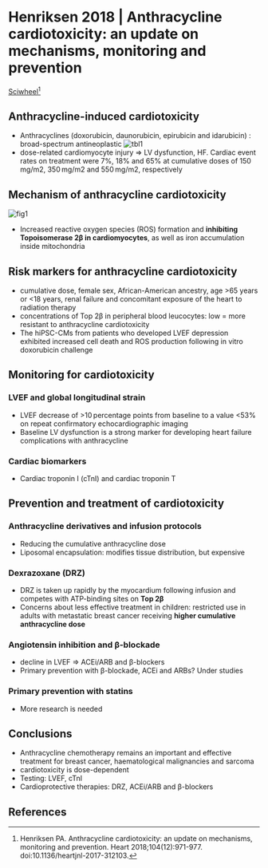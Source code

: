 # Henriksen 2018 | Anthracycline cardiotoxicity: an update on mechanisms, monitoring and prevention


[Sciwheel](https://sciwheel.com/work/#/items/6049576)[^Henriksen2018]

<!--more-->

## Anthracycline-induced cardiotoxicity
* Anthracyclines (doxorubicin, daunorubicin, epirubicin and idarubicin) : broad-spectrum antineoplastic
![tbl1](https://user-images.githubusercontent.com/40054455/86618941-535cd000-bfec-11ea-9a43-fd582efd38e4.png)
* dose-related cardiomyocyte injury => LV dysfunction, HF. Cardiac event rates on treatment were 7%, 18% and 65% at cumulative doses of 150 mg/m2, 350 mg/m2 and 550 mg/m2, respectively
## Mechanism of anthracycline cardiotoxicity
![fig1](https://user-images.githubusercontent.com/40054455/86618936-522ba300-bfec-11ea-8784-cd3c44829c2a.jpg)
* Increased reactive oxygen species (ROS) formation and **inhibiting Topoisomerase 2β in cardiomyocytes**, as well as iron accumulation inside mitochondria

## Risk markers for anthracycline cardiotoxicity
* cumulative dose, female sex, African-American ancestry, age >65 years or <18 years, renal failure and concomitant exposure of the heart to radiation therapy
* concentrations of Top 2β in peripheral blood leucocytes: low = more resistant to anthracycline cardiotoxicity
* The hiPSC-CMs from patients who developed LVEF depression exhibited increased cell death and ROS production following in vitro doxorubicin challenge

## Monitoring for cardiotoxicity
### LVEF and global longitudinal strain
* LVEF decrease of >10 percentage points from baseline to a value <53% on repeat confirmatory echocardiographic imaging
* Baseline LV dysfunction is a strong marker for developing heart failure complications with anthracycline
### Cardiac biomarkers
* Cardiac troponin I (cTnI) and cardiac troponin T

## Prevention and treatment of cardiotoxicity
### Anthracycline derivatives and infusion protocols
* Reducing the cumulative anthracycline dose
* Liposomal encapsulation: modifies tissue distribution, but expensive
### Dexrazoxane (DRZ)
* DRZ is taken up rapidly by the myocardium following infusion and competes with ATP-binding sites on **Top 2β**
* Concerns about less effective treatment in children: restricted use in adults with metastatic breast cancer receiving **higher cumulative anthracycline dose**
### Angiotensin inhibition and β-blockade
* decline in LVEF => ACEi/ARB and β-blockers
* Primary prevention with β-blockade, ACEi and ARBs? Under studies
### Primary prevention with statins
* More research is needed
## Conclusions
* Anthracycline chemotherapy remains an important and effective treatment for breast cancer, haematological malignancies and sarcoma
* cardiotoxicity is dose-dependent
* Testing: LVEF, cTnI
* Cardioprotective therapies: DRZ, ACEi/ARB and β-blockers
## References
[^Henriksen2018]: Henriksen PA. Anthracycline cardiotoxicity: an update on mechanisms, monitoring and prevention. Heart 2018;104(12):971-977. doi:10.1136/heartjnl-2017-312103.

